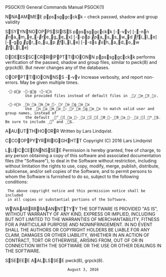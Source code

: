 PSGCK(1)                    General Commands Manual                   PSGCK(1)

NNAAMMEE
     ppssggcckk – check passwd, shadow and group validity

SSYYNNOOPPSSIISS
     ppssggcckk [--vv] [--nn _n_a_m_e_-_r_e_g_e_x] [--pp _p_a_s_s_w_d _f_i_l_e] [--gg _g_r_o_u_p _f_i_l_e]
           [--ss _s_h_a_d_o_w _f_i_l_e]

DDEESSCCRRIIPPTTIIOONN
     ppssggcckk performs verification of the passwd, shadow and group files,
     similar to pwck(8) and grpck(8).  But never changes any of the databases.


OOPPTTIIOONNSS
     --vv      Increase verbosity, and report non-errors. May be given multiple
             times.

     --pp --gg --ss
             Use provided files instead of default files in _/_e_t_c.

     --nn _n_a_m_e_-_r_e_g_e_x
             Use _n_a_m_e_-_r_e_g_e_x to match valid user and group names, instead of
             the default _^_[_a_-_z_]_[_0_-_9_a_-_z_]_*_$.  Be sure to include _^ and _$.


AAUUTTHHOORR
     Written by Lars Lindqvist.

CCOOPPYYRRIIGGHHTT
     Copyright (C) 2016 Lars Lindqvist

LLIICCEENNSSEE
     Permission is hereby granted, free of charge, to any person obtaining a
     copy of this software and associated documentation files (the
     "Software"), to deal in the Software without restriction, including
     without limitation the rights to use, copy, modify, merge, publish,
     distribute, sublicense, and/or sell copies of the Software, and to permit
     persons to whom the Software is furnished to do so, subject to the
     following conditions:

     The above copyright notice and this permission notice shall be included
     in all copies or substantial portions of the Software.

WWAARRRRAANNTTYY
     THE SOFTWARE IS PROVIDED "AS IS", WITHOUT WARRANTY OF ANY KIND, EXPRESS
     OR IMPLIED, INCLUDING BUT NOT LIMITED TO THE WARRANTIES OF
     MERCHANTABILITY, FITNESS FOR A PARTICULAR PURPOSE AND NONINFRINGEMENT. IN
     NO EVENT SHALL THE AUTHORS OR COPYRIGHT HOLDERS BE LIABLE FOR ANY CLAIM,
     DAMAGES OR OTHER LIABILITY, WHETHER IN AN ACTION OF CONTRACT, TORT OR
     OTHERWISE, ARISING FROM, OUT OF OR IN CONNECTION WITH THE SOFTWARE OR THE
     USE OR OTHER DEALINGS IN THE SOFTWARE.


SSEEEE AALLSSEE
     pwck(8), grpck(8).

                                August 3, 2016
